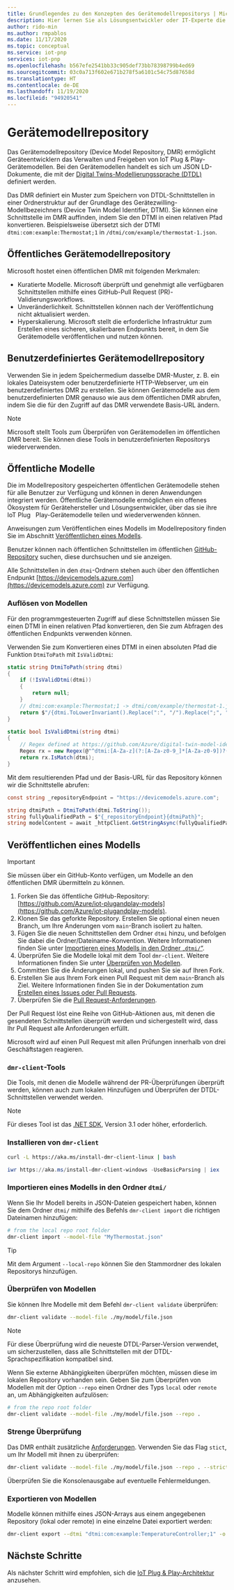 ```yaml
---
title: Grundlegendes zu den Konzepten des Gerätemodellrepositorys | Microsoft-Dokumentation
description: Hier lernen Sie als Lösungsentwickler oder IT-Experte die grundlegenden Konzepte des Gerätemodellrepositorys kennen.
author: rido-min
ms.author: rmpablos
ms.date: 11/17/2020
ms.topic: conceptual
ms.service: iot-pnp
services: iot-pnp
ms.openlocfilehash: b567efe2541bb33c905def73bb78398799b4ed69
ms.sourcegitcommit: 03c0a713f602e671b278f5a6101c54c75d87658d
ms.translationtype: HT
ms.contentlocale: de-DE
ms.lasthandoff: 11/19/2020
ms.locfileid: "94920541"
---
```

# <a name="device-model-repository"></a>Gerätemodellrepository

Das Gerätemodellrepository (Device Model Repository, DMR) ermöglicht Geräteentwicklern das Verwalten und Freigeben von IoT Plug & Play-Gerätemodellen. Bei den Gerätemodellen handelt es sich um JSON LD-Dokumente, die mit der [Digital Twins-Modellierungssprache (DTDL)](https://github.com/Azure/opendigitaltwins-dtdl/blob/master/DTDL/v2/dtdlv2.md) definiert werden.

Das DMR definiert ein Muster zum Speichern von DTDL-Schnittstellen in einer Ordnerstruktur auf der Grundlage des Gerätezwilling-Modellbezeichners (Device Twin Model Identifier, DTMI). Sie können eine Schnittstelle im DMR auffinden, indem Sie den DTMI in einen relativen Pfad konvertieren. Beispielsweise übersetzt sich der DTMI `dtmi:com:example:Thermostat;1` in `/dtmi/com/example/thermostat-1.json`.

## <a name="public-device-model-repository"></a>Öffentliches Gerätemodellrepository

Microsoft hostet einen öffentlichen DMR mit folgenden Merkmalen:

- Kuratierte Modelle. Microsoft überprüft und genehmigt alle verfügbaren Schnittstellen mithilfe eines GitHub-Pull Request (PR)-Validierungsworkflows.
- Unveränderlichkeit.  Schnittstellen können nach der Veröffentlichung nicht aktualisiert werden.
- Hyperskalierung. Microsoft stellt die erforderliche Infrastruktur zum Erstellen eines sicheren, skalierbaren Endpunkts bereit, in dem Sie Gerätemodelle veröffentlichen und nutzen können.

## <a name="custom-device-model-repository"></a>Benutzerdefiniertes Gerätemodellrepository

Verwenden Sie in jedem Speichermedium dasselbe DMR-Muster, z. B. ein lokales Dateisystem oder benutzerdefinierte HTTP-Webserver, um ein benutzerdefiniertes DMR zu erstellen. Sie können Gerätemodelle aus dem benutzerdefinierten DMR genauso wie aus dem öffentlichen DMR abrufen, indem Sie die für den Zugriff auf das DMR verwendete Basis-URL ändern.

> [!NOTE]
> Microsoft stellt Tools zum Überprüfen von Gerätemodellen im öffentlichen DMR bereit. Sie können diese Tools in benutzerdefinierten Repositorys wiederverwenden.

## <a name="public-models"></a>Öffentliche Modelle

Die im Modellrepository gespeicherten öffentlichen Gerätemodelle stehen für alle Benutzer zur Verfügung und können in deren Anwendungen integriert werden. Öffentliche Gerätemodelle ermöglichen ein offenes Ökosystem für Gerätehersteller und Lösungsentwickler, über das sie ihre IoT Plug   Play-Gerätemodelle teilen und wiederverwenden können.

Anweisungen zum Veröffentlichen eines Modells im Modellrepository finden Sie im Abschnitt [Veröffentlichen eines Modells](#publish-a-model).

Benutzer können nach öffentlichen Schnittstellen im öffentlichen [GitHub-Repository](https://github.com/Azure/iot-plugandplay-models) suchen, diese durchsuchen und sie anzeigen.

Alle Schnittstellen in den `dtmi`-Ordnern stehen auch über den öffentlichen Endpunkt [https://devicemodels.azure.com](https://devicemodels.azure.com) zur Verfügung.

### <a name="resolve-models"></a>Auflösen von Modellen

Für den programmgesteuerten Zugriff auf diese Schnittstellen müssen Sie einen DTMI in einen relativen Pfad konvertieren, den Sie zum Abfragen des öffentlichen Endpunkts verwenden können.

Verwenden Sie zum Konvertieren eines DTMI in einen absoluten Pfad die Funktion `DtmiToPath` mit `IsValidDtmi`:

```cs
static string DtmiToPath(string dtmi)
{
    if (!IsValidDtmi(dtmi))
    {
        return null;
    }
    // dtmi:com:example:Thermostat;1 -> dtmi/com/example/thermostat-1.json
    return $"/{dtmi.ToLowerInvariant().Replace(":", "/").Replace(";", "-")}.json";
}

static bool IsValidDtmi(string dtmi)
{
    // Regex defined at https://github.com/Azure/digital-twin-model-identifier#validation-regular-expressions
    Regex rx = new Regex(@"^dtmi:[A-Za-z](?:[A-Za-z0-9_]*[A-Za-z0-9])?(?::[A-Za-z](?:[A-Za-z0-9_]*[A-Za-z0-9])?)*;[1-9][0-9]{0,8}$");
    return rx.IsMatch(dtmi);
}
```

Mit dem resultierenden Pfad und der Basis-URL für das Repository können wir die Schnittstelle abrufen:

```cs
const string _repositoryEndpoint = "https://devicemodels.azure.com";

string dtmiPath = DtmiToPath(dtmi.ToString());
string fullyQualifiedPath = $"{_repositoryEndpoint}{dtmiPath}";
string modelContent = await _httpClient.GetStringAsync(fullyQualifiedPath);
```

## <a name="publish-a-model"></a>Veröffentlichen eines Modells

> [!Important]
> Sie müssen über ein GitHub-Konto verfügen, um Modelle an den öffentlichen DMR übermitteln zu können.

1. Forken Sie das öffentliche GitHub-Repository: [https://github.com/Azure/iot-plugandplay-models](https://github.com/Azure/iot-plugandplay-models).
1. Klonen Sie das geforkte Repository. Erstellen Sie optional einen neuen Branch, um Ihre Änderungen vom `main`-Branch isoliert zu halten.
1. Fügen Sie die neuen Schnittstellen dem Ordner `dtmi` hinzu, und befolgen Sie dabei die Ordner/Dateiname-Konvention. Weitere Informationen finden Sie unter [Importieren eines Modells in den Ordner „`dtmi/`“](#import-a-model-to-the-dtmi-folder).
1. Überprüfen Sie die Modelle lokal mit dem Tool `dmr-client`. Weitere Informationen finden Sie unter [Überprüfen von Modellen](#validate-models).
1. Committen Sie die Änderungen lokal, und pushen Sie sie auf Ihren Fork.
1. Erstellen Sie aus Ihrem Fork einen Pull Request mit dem `main`-Branch als Ziel. Weitere Informationen finden Sie in der Dokumentation zum [Erstellen eines Issues oder Pull Requests](https://docs.github.com/free-pro-team@latest/desktop/contributing-and-collaborating-using-github-desktop/creating-an-issue-or-pull-request).
1. Überprüfen Sie die [Pull Request-Anforderungen](https://github.com/Azure/iot-plugandplay-models/blob/main/pr-reqs.md).

Der Pull Request löst eine Reihe von GitHub-Aktionen aus, mit denen die gesendeten Schnittstellen überprüft werden und sichergestellt wird, dass Ihr Pull Request alle Anforderungen erfüllt.

Microsoft wird auf einen Pull Request mit allen Prüfungen innerhalb von drei Geschäftstagen reagieren.

### <a name="dmr-client-tools"></a>`dmr-client`-Tools

Die Tools, mit denen die Modelle während der PR-Überprüfungen überprüft werden, können auch zum lokalen Hinzufügen und Überprüfen der DTDL-Schnittstellen verwendet werden.

> [!NOTE]
> Für dieses Tool ist das [.NET SDK](https://dotnet.microsoft.com/download), Version 3.1 oder höher, erforderlich.

### <a name="install-dmr-client"></a>Installieren von `dmr-client`

```bash
curl -L https://aka.ms/install-dmr-client-linux | bash
```

```powershell
iwr https://aka.ms/install-dmr-client-windows -UseBasicParsing | iex
```

### <a name="import-a-model-to-the-dtmi-folder"></a>Importieren eines Modells in den Ordner `dtmi/`

Wenn Sie Ihr Modell bereits in JSON-Dateien gespeichert haben, können Sie dem Ordner `dtmi/` mithilfe des Befehls `dmr-client import` die richtigen Dateinamen hinzufügen:

```bash
# from the local repo root folder
dmr-client import --model-file "MyThermostat.json"
```

> [!TIP]
> Mit dem Argument `--local-repo` können Sie den Stammordner des lokalen Repositorys hinzufügen.

### <a name="validate-models"></a>Überprüfen von Modellen

Sie können Ihre Modelle mit dem Befehl `dmr-client validate` überprüfen:

```bash
dmr-client validate --model-file ./my/model/file.json
```

> [!NOTE]
> Für diese Überprüfung wird die neueste DTDL-Parser-Version verwendet, um sicherzustellen, dass alle Schnittstellen mit der DTDL-Sprachspezifikation kompatibel sind.

Wenn Sie externe Abhängigkeiten überprüfen möchten, müssen diese im lokalen Repository vorhanden sein. Geben Sie zum Überprüfen von Modellen mit der Option `--repo` einen Ordner des Typs `local` oder `remote` an, um Abhängigkeiten aufzulösen:

```bash
# from the repo root folder
dmr-client validate --model-file ./my/model/file.json --repo .
```

### <a name="strict-validation"></a>Strenge Überprüfung

Das DMR enthält zusätzliche [Anforderungen](https://github.com/Azure/iot-plugandplay-models/blob/main/pr-reqs.md). Verwenden Sie das Flag `stict`, um Ihr Modell mit ihnen zu überprüfen:

```bash
dmr-client validate --model-file ./my/model/file.json --repo . --strict true
```

Überprüfen Sie die Konsolenausgabe auf eventuelle Fehlermeldungen.

### <a name="export-models"></a>Exportieren von Modellen

Modelle können mithilfe eines JSON-Arrays aus einem angegebenen Repository (lokal oder remote) in eine einzelne Datei exportiert werden:

```bash
dmr-client export --dtmi "dtmi:com:example:TemperatureController;1" -o TemperatureController.expanded.json
```

## <a name="next-steps"></a>Nächste Schritte

Als nächster Schritt wird empfohlen, sich die [IoT Plug & Play-Architektur](concepts-architecture.md) anzusehen.
